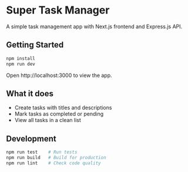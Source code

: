 # Super Task Manager

A simple task management app with Next.js frontend and Express.js API.

## Getting Started

```sh
npm install
npm run dev
```

Open http://localhost:3000 to view the app.

## What it does

- Create tasks with titles and descriptions
- Mark tasks as completed or pending
- View all tasks in a clean list

## Development

```sh
npm run test    # Run tests
npm run build   # Build for production
npm run lint    # Check code quality
```
